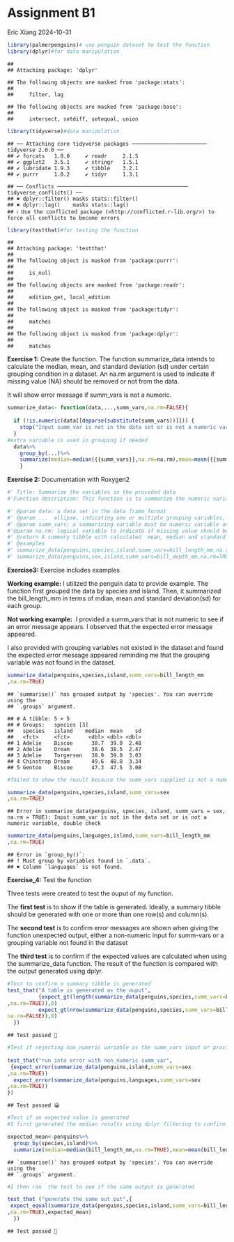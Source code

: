 Assignment B1
================
Eric Xiang
2024-10-31

``` r
library(palmerpenguins)# use penguin dataset to test the function 
library(dplyr)#for data manipulation
```

    ## 
    ## Attaching package: 'dplyr'

    ## The following objects are masked from 'package:stats':
    ## 
    ##     filter, lag

    ## The following objects are masked from 'package:base':
    ## 
    ##     intersect, setdiff, setequal, union

``` r
library(tidyverse)#data manipulation 
```

    ## ── Attaching core tidyverse packages ──────────────────────── tidyverse 2.0.0 ──
    ## ✔ forcats   1.0.0     ✔ readr     2.1.5
    ## ✔ ggplot2   3.5.1     ✔ stringr   1.5.1
    ## ✔ lubridate 1.9.3     ✔ tibble    3.2.1
    ## ✔ purrr     1.0.2     ✔ tidyr     1.3.1

    ## ── Conflicts ────────────────────────────────────────── tidyverse_conflicts() ──
    ## ✖ dplyr::filter() masks stats::filter()
    ## ✖ dplyr::lag()    masks stats::lag()
    ## ℹ Use the conflicted package (<http://conflicted.r-lib.org/>) to force all conflicts to become errors

``` r
library(testthat)#for testing the function 
```

    ## 
    ## Attaching package: 'testthat'
    ## 
    ## The following object is masked from 'package:purrr':
    ## 
    ##     is_null
    ## 
    ## The following objects are masked from 'package:readr':
    ## 
    ##     edition_get, local_edition
    ## 
    ## The following object is masked from 'package:tidyr':
    ## 
    ##     matches
    ## 
    ## The following object is masked from 'package:dplyr':
    ## 
    ##     matches

**Exercise 1:** Create the function. The function summarize_data intends
to calculate the median, mean, and standard deviation (sd) under certain
grouping condition in a dataset. An na.rm argument is used to indicate
if missing value (NA) should be removed or not from the data.

It will show error message if summ_vars is not a numeric.

``` r
summarize_data<- function(data,...,summ_vars,na.rm=FALSE){
    
  if (!is.numeric(data[[deparse(substitute(summ_vars))]])) {
    stop("Input summ_var is not in the data set or is not a numeric variable, double check")
  }
#extra variable is used in grouping if needed
  data%>%
    group_by(...)%>% 
    summarize(median=median({{summ_vars}},na.rm=na.rm),mean=mean({{summ_vars}},na.rm=na.rm),sd=sd({{summ_vars}},na.rm=na.rm)) 
    }
```

**Exercise 2:** Documentation with Roxygen2

``` r
#' Title: Summarize the variables in the provided data 
#'Function description: This function is to summarize the numeric variable in a dataset when given one or more grouping condition. It will generate a summary tibble to show the calculated median, mean and standard deviation of the numeric variable under the indicated grouping conditions. There is an option for user to ignore missing value with na.rm arguement. 

#' @param data: a data set in the data frame format 
#' @param ...  ellipse, indicating one or multiple grouping variables, has to be a categorical variable existed in the dataset to group the population  
#' @param summ_vars: a summarizing variable must be numeric variable and existed in the dataset 
#'@param na.rm: logical variable to indicate if missing value should be removed or not. default is FALSE(not remove) 
#' @return A summary tibble with calculated  mean, median and standard deviation of the indicated variables. 
#' @examples
#' summarize_data(penguins,species,island,summ_vars=bill_length_mm,na.rm=TRUE)
#' summarize_data(penguins,sex,island,summ_vars=bill_depth_mm,na.rm=TRUE)
```

**Exercise3:** Exercise includes examples

**Working example:** I utilized the penguin data to provide example. The
function first grouped the data by species and island. Then, it
summarized the bill_length_mm in terms of mdian, mean and standard
deviation(sd) for each group.

**Not working example:** .I provided a summ_vars that is not numeric to
see if an error message appears. I observed that the expected error
message appeared.

I also provided with grouping variables not existed in the dataset and
found the expected error message appeared reminding me that the grouping
variable was not found in the dataset.

``` r
summarize_data(penguins,species,island,summ_vars=bill_length_mm
,na.rm=TRUE)
```

    ## `summarise()` has grouped output by 'species'. You can override using the
    ## `.groups` argument.

    ## # A tibble: 5 × 5
    ## # Groups:   species [3]
    ##   species   island    median  mean    sd
    ##   <fct>     <fct>      <dbl> <dbl> <dbl>
    ## 1 Adelie    Biscoe      38.7  39.0  2.48
    ## 2 Adelie    Dream       38.6  38.5  2.47
    ## 3 Adelie    Torgersen   38.9  39.0  3.03
    ## 4 Chinstrap Dream       49.6  48.8  3.34
    ## 5 Gentoo    Biscoe      47.3  47.5  3.08

``` r
#failed to show the result because the summ_vars supplied is not a numeric variable 

summarize_data(penguins,species,island,summ_vars=sex
,na.rm=TRUE)
```

    ## Error in summarize_data(penguins, species, island, summ_vars = sex, na.rm = TRUE): Input summ_var is not in the data set or is not a numeric variable, double check

``` r
summarize_data(penguins,languages,island,summ_vars=bill_length_mm
,na.rm=TRUE)
```

    ## Error in `group_by()`:
    ## ! Must group by variables found in `.data`.
    ## ✖ Column `languages` is not found.

**Exercise_4:** Test the function

Three tests were created to test the ouput of my function.

The **first test** is to show if the table is generated. Ideally, a
summary tibble should be generated with one or more than one row(s) and
column(s).

The **second test** is to confirm error messages are shown when giving
the function unexpected output, either a non-numeric input for summ-vars
or a grouping variable not found in the dataset

The **third test** is to confirm if the expected values are calculated
when using the summarize_data function. The result of the function is
compared with the output generated using dplyr.

``` r
#Test to confirm a summary tibble is generated
test_that("A table is generated as the ouput", 
          {expect_gt(length(summarize_data(penguins,species,summ_vars=bill_length_mm
,na.rm=TRUE)),0)
          expect_gt(nrow(summarize_data(penguins,species,summ_vars=bill_length_mm,
na.rm=FALSE)),0)
  })
```

    ## Test passed 🥳

``` r
#Test if rejecting non_numeric variable as the summ_vars input or providing a group_by variable not existed in the data 
 
test_that("run into error with non_numeric summ_var",
 {expect_error(summarize_data(penguins,island,summ_vars=sex
,na.rm=TRUE))
  expect_error(summarize_data(penguins,languages,summ_vars=sex
,na.rm=TRUE))
})
```

    ## Test passed 😀

``` r
#Test if an expected value is generated 
#I first generated the median results using dplyr filtering to confirm the ideal output 

expected_mean<-penguins%>%
  group_by(species,island)%>%
  summarize(median=median(bill_length_mm,na.rm=TRUE),mean=mean(bill_length_mm,na.rm=TRUE),sd=sd(bill_length_mm,na.rm=TRUE))
```

    ## `summarise()` has grouped output by 'species'. You can override using the
    ## `.groups` argument.

``` r
#I then ran  the test to see if the same output is generated

test_that ("generate the same out put",{
 expect_equal(summarize_data(penguins,species,island,summ_vars=bill_length_mm
,na.rm=TRUE),expected_mean)
  })
```

    ## Test passed 🎊
